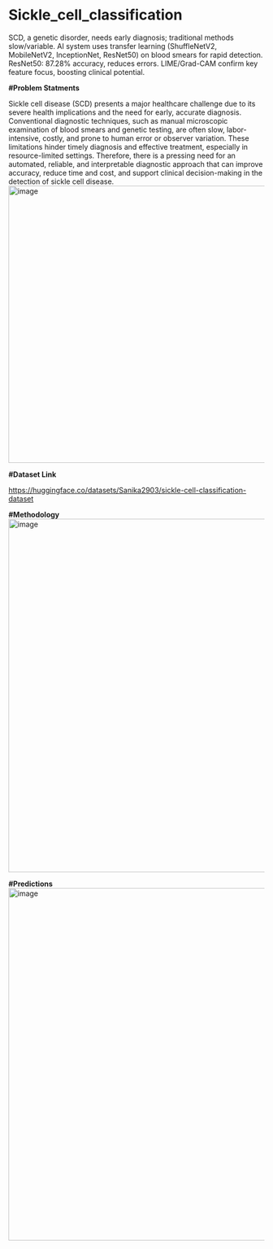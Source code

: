 # Sickle_cell_classification
SCD, a genetic disorder, needs early diagnosis; traditional methods slow/variable. AI system uses transfer learning (ShuffleNetV2, MobileNetV2, InceptionNet, ResNet50) on blood smears for rapid detection. ResNet50: 87.28% accuracy, reduces errors. LIME/Grad-CAM confirm key feature focus, boosting clinical potential.

**#Problem Statments**

Sickle cell disease (SCD) presents a major healthcare challenge due to its severe health implications and the need for early, accurate diagnosis. Conventional diagnostic techniques, such as manual microscopic examination of blood smears and genetic testing, are often slow, labor-intensive, costly, and prone to human error or observer variation. These limitations hinder timely diagnosis and effective treatment, especially in resource-limited settings. Therefore, there is a pressing need for an automated, reliable, and interpretable diagnostic approach that can improve accuracy, reduce time and cost, and support clinical decision-making in the detection of sickle cell disease.
<img width="786" height="545" alt="image" src="https://github.com/user-attachments/assets/b9af4afd-65dc-4f67-bb93-1ba84f06417d" />

**#Dataset Link**

https://huggingface.co/datasets/Sanika2903/sickle-cell-classification-dataset

**#Methodology**
<img width="1243" height="695" alt="image" src="https://github.com/user-attachments/assets/82c46193-dfbe-44c0-a2e1-13622de7ad05" />

**#Predictions**
<img width="1241" height="693" alt="image" src="https://github.com/user-attachments/assets/9a7c409a-2cdc-4c0d-8b96-ded684aa19f1" />

